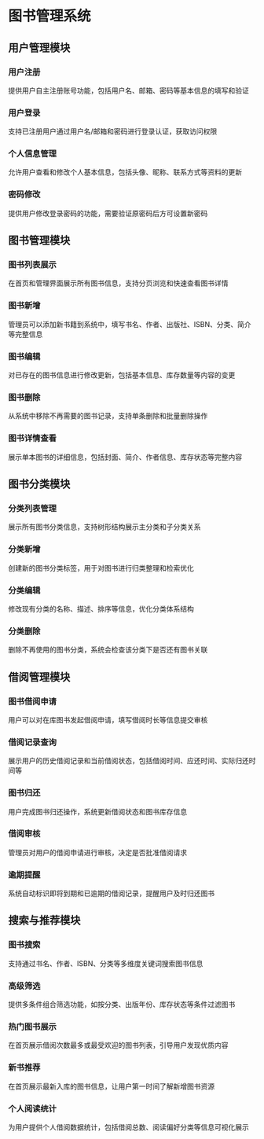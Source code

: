 # 图书管理系统

## 用户管理模块

### 用户注册
提供用户自主注册账号功能，包括用户名、邮箱、密码等基本信息的填写和验证

### 用户登录
支持已注册用户通过用户名/邮箱和密码进行登录认证，获取访问权限

### 个人信息管理
允许用户查看和修改个人基本信息，包括头像、昵称、联系方式等资料的更新

### 密码修改
提供用户修改登录密码的功能，需要验证原密码后方可设置新密码

## 图书管理模块

### 图书列表展示
在首页和管理界面展示所有图书信息，支持分页浏览和快速查看图书详情

### 图书新增
管理员可以添加新书籍到系统中，填写书名、作者、出版社、ISBN、分类、简介等完整信息

### 图书编辑
对已存在的图书信息进行修改更新，包括基本信息、库存数量等内容的变更

### 图书删除
从系统中移除不再需要的图书记录，支持单条删除和批量删除操作

### 图书详情查看
展示单本图书的详细信息，包括封面、简介、作者信息、库存状态等完整内容

## 图书分类模块

### 分类列表管理
展示所有图书分类信息，支持树形结构展示主分类和子分类关系

### 分类新增
创建新的图书分类标签，用于对图书进行归类整理和检索优化

### 分类编辑
修改现有分类的名称、描述、排序等信息，优化分类体系结构

### 分类删除
删除不再使用的图书分类，系统会检查该分类下是否还有图书关联

## 借阅管理模块

### 图书借阅申请
用户可以对在库图书发起借阅申请，填写借阅时长等信息提交审核

### 借阅记录查询
展示用户的历史借阅记录和当前借阅状态，包括借阅时间、应还时间、实际归还时间等

### 图书归还
用户完成图书归还操作，系统更新借阅状态和图书库存信息

### 借阅审核
管理员对用户的借阅申请进行审核，决定是否批准借阅请求

### 逾期提醒
系统自动标识即将到期和已逾期的借阅记录，提醒用户及时归还图书

## 搜索与推荐模块

### 图书搜索
支持通过书名、作者、ISBN、分类等多维度关键词搜索图书信息

### 高级筛选
提供多条件组合筛选功能，如按分类、出版年份、库存状态等条件过滤图书

### 热门图书展示
在首页展示借阅次数最多或最受欢迎的图书列表，引导用户发现优质内容

### 新书推荐
在首页展示最新入库的图书信息，让用户第一时间了解新增图书资源

### 个人阅读统计
为用户提供个人借阅数据统计，包括借阅总数、阅读偏好分类等信息可视化展示

